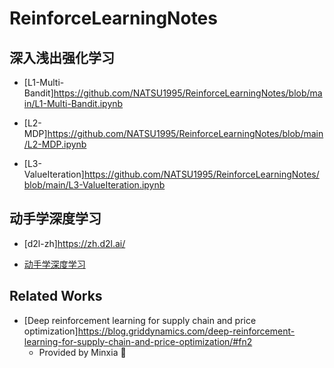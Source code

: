 # ReinforceLearningNotes

## 深入浅出强化学习

 - [L1-Multi-Bandit]https://github.com/NATSU1995/ReinforceLearningNotes/blob/main/L1-Multi-Bandit.ipynb

 - [L2-MDP]https://github.com/NATSU1995/ReinforceLearningNotes/blob/main/L2-MDP.ipynb

 - [L3-ValueIteration]https://github.com/NATSU1995/ReinforceLearningNotes/blob/main/L3-ValueIteration.ipynb

## 动手学深度学习

 - [d2l-zh]https://zh.d2l.ai/ 

 - [动手学深度学习](https://github.com/NATSU1995/ReinforceLearningNotes/blob/main/%E5%8A%A8%E6%89%8B%E5%AD%A6%E6%B7%B1%E5%BA%A6%E5%AD%A6%E4%B9%A0.pdf)

## Related Works

 - [Deep reinforcement learning for supply chain and price optimization]https://blog.griddynamics.com/deep-reinforcement-learning-for-supply-chain-and-price-optimization/#fn2 
    - Provided by Minxia :tada:
